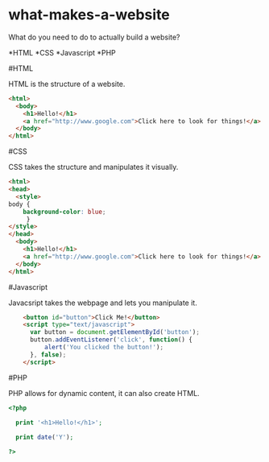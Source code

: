 # what-makes-a-website
What do you need to do to actually build a website?

*HTML
*CSS
*Javascript
*PHP

#HTML

HTML is the structure of a website.
```HTML
<html>
  <body>
    <h1>Hello!</h1>
    <a href="http://www.google.com">Click here to look for things!</a>
  </body>
</html>
```

#CSS

CSS takes the structure and manipulates it visually.
```HTML
<html>
<head>
  <style>
body {
    background-color: blue;
     }  
</style>
</head>
  <body>
    <h1>Hello!</h1>
    <a href="http://www.google.com">Click here to look for things!</a>
  </body>
</html>
```

#Javascript

Javacsript takes the webpage and lets you manipulate it.

```HTML
    <button id="button">Click Me!</button>
    <script type="text/javascript">
      var button = document.getElementById('button');
      button.addEventListener('click', function() {
          alert('You clicked the button!');
      }, false);
    </script>
```

#PHP

PHP allows for dynamic content, it can also create HTML.

```PHP
<?php

  print '<h1>Hello!</h1>';
  
  print date('Y');

?>
```
